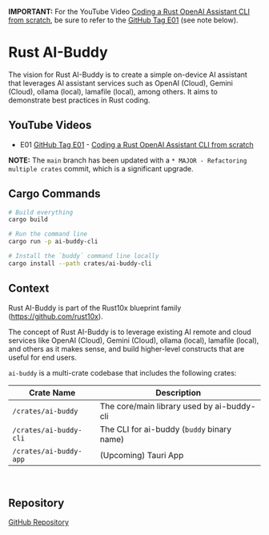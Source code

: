 **IMPORTANT:** For the YouTube Video [Coding a Rust OpenAI Assistant CLI from scratch](https://youtu.be/PHbCmIckV20), be sure to refer to the [GitHub Tag E01](https://github.com/rust10x/rust-ai-buddy/tree/E01) (see note below).

# Rust AI-Buddy

The vision for Rust AI-Buddy is to create a simple on-device AI assistant that leverages AI assistant services such as OpenAI (Cloud), Gemini (Cloud), ollama (local), lamafile (local), among others. It aims to demonstrate best practices in Rust coding.

## YouTube Videos

- E01 [GitHub Tag E01](https://github.com/rust10x/rust-ai-buddy/tree/E01) - [Coding a Rust OpenAI Assistant CLI from scratch](https://youtu.be/PHbCmIckV20)

**NOTE:** The `main` branch has been updated with a `* MAJOR - Refactoring multiple crates` commit, which is a significant upgrade.

## Cargo Commands

```sh
# Build everything
cargo build

# Run the command line
cargo run -p ai-buddy-cli

# Install the `buddy` command line locally
cargo install --path crates/ai-buddy-cli 
```

## Context

Rust AI-Buddy is part of the Rust10x blueprint family (https://github.com/rust10x).

The concept of Rust AI-Buddy is to leverage existing AI remote and cloud services like OpenAI (Cloud), Gemini (Cloud), ollama (local), lamafile (local), and others as it makes sense, and build higher-level constructs that are useful for end users.

`ai-buddy` is a multi-crate codebase that includes the following crates:

| Crate Name             | Description                                |
|------------------------|--------------------------------------------|
| `/crates/ai-buddy`     | The core/main library used by ai-buddy-cli |
| `/crates/ai-buddy-cli` | The CLI for ai-buddy (`buddy` binary name) |
| `/crates/ai-buddy-app` | (Upcoming) Tauri App                       |

<br />

## Repository

[GitHub Repository](https://github.com/rust10x/rust-ai-buddy)

